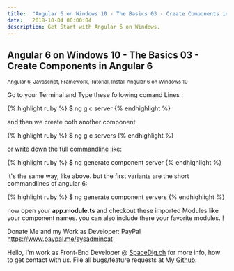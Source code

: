 ```yaml
---
title:  "Angular 6 on Windows 10 - The Basics 03 - Create Components in Angular 6"
date:   2018-10-04 00:00:04
description: Get Start with Angular 6 on Windows.
---
```

<h2 id="this-post-is-the-last-of-a-series-of-posts-in-which-i-write-about-the-observable-type-in-the-first-post-we-went-ahead-writing-an-observable-from-scratch-in-order-to-fully-understand-it-we-then-explored-how-to-create-observables-from-values-arrays-dom-events-and-promises-this-time-well-focus-on-compositions-by-rewriting-some-basic-composition-operators">
Angular 6 on Windows 10 - The Basics 03 - Create Components in Angular 6</h2>


<small>Angular 6, Javascript, Framework, Tutorial, Install Angular 6 on Windows 10</small>


Go to your Terminal and Type these following comand Lines : 

{% highlight ruby %}
$ ng g c server 
{% endhighlight %}

and then we create both another component

{% highlight ruby %}
$ ng g c servers 
{% endhighlight %}

or write down the full commandline like: 

{% highlight ruby %}
$ ng generate component server
{% endhighlight %}

it's the same way, like above. but the first variants are the short commandlines of angular 6:

{% highlight ruby %}
$ ng generate component servers
{% endhighlight %}

now open your <strong>app.module.ts </strong> and checkout these imported Modules like your component names. you can also include there your favorite modules. ! 






Donate Me and my Work as Developer: PayPal <a href="https://www.paypal.me/sysadmincat">https://www.paypal.me/sysadmincat </a>


 Hello, I'm work as Front-End Developer @ [SpaceDig.ch][spacedig] for more info, how to get contact with us. File all bugs/feature requests at My  [Github][jekyll-gh].

[jekyll-gh]: https://github.com/spaceg
[spacedig]:    http://spacedig.ch
